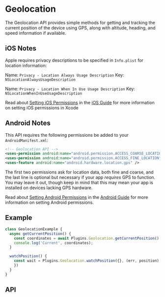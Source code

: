 # Geolocation

The Geolocation API provides simple methods for getting and tracking the current position of the device using GPS, along
with altitude, heading, and speed information if available.

## iOS Notes

Apple requires privacy descriptions to be specified in `Info.plist` for location information:

Name: `Privacy - Location Always Usage Description`
Key: `NSLocationAlwaysUsageDescription`

Name: `Privacy - Location When In Use Usage Description`
Key: `NSLocationWhenInUseUsageDescription`

Read about [Setting iOS Permissions](../ios/permissions/) in the [iOS Guide](../ios) for more information on setting iOS permissions in Xcode

## Android Notes

This API requires the following permissions be added to your `AndroidManifest.xml`:

```xml
<!-- Geolocation API -->
<uses-permission android:name="android.permission.ACCESS_COARSE_LOCATION" />
<uses-permission android:name="android.permission.ACCESS_FINE_LOCATION" />
<uses-feature android:name="android.hardware.location.gps" />
```

The first two permissions ask for location data, both fine and coarse, and the last line is optional but necessary if your app _requires_ GPS to function. You may leave it out, though keep in mind that this may mean your app is installed on devices lacking GPS hardware.

Read about [Setting Android Permissions]('../android/permissions/) in the [Android Guide](../android) for more information on setting Android permissions.

## Example

```typescript
class GeolocationExample {
  async getCurrentPosition() {
    const coordinates = await Plugins.Geolocation.getCurrentPosition()
    console.log('Current', coordinates);
  }

  watchPosition() {
    const wait = Plugins.Geolocation.watchPosition({}, (err, position) => {
    })
  }
}
```

## API

<plugin-api name="geolocation"></plugin-api>